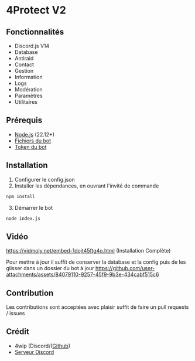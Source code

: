 # 4Protect V2

## Fonctionnalités
- Discord.js V14 
- Database
- Antiraid
- Contact
- Gestion
- Information
- Logs
- Modération
- Paramètres
- Utilitaires

## Prérequis
- [Node.js](https://nodejs.org/fr/download/current) (22.12+)
- [Fichiers du bot](https://github.com/4wip/4Protect-V2/archive/refs/heads/main.zip)
- [Token du bot](https://discord.com/developers/applications)

## Installation
1. Configurer le config.json
2. Installer les dépendances, en ouvrant l'invité de commande
```bash
npm install
```
3. Démarrer le bot
```bash
node index.js
```

## Vidéo
https://vidmoly.net/embed-1dojt45ftg4o.html (Installation Complète)

Pour mettre à jour il suffit de conserver la database et la config puis de les glisser dans un dossier du bot à jour
https://github.com/user-attachments/assets/84079110-9257-45f9-9b3e-434cabf515c6

## Contribution
Les contributions sont acceptées avec plaisir suffit de faire un pull requests / issues 

## Crédit
- 4wip (Discord/([Github](https://github.com/4wip))
- [Serveur Discord](https://discord.gg/26KgQQxMJ5)

